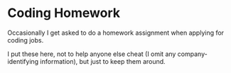 # Coding Homework

Occasionally I get asked to do a homework assignment when applying for coding jobs.

I put these here, not to help anyone else cheat (I omit any company-identifying information), but just to keep them around.
